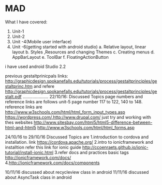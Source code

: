 # MAD

What I have covered:
1.	Unit-1 
2.	Unit-2
3.	Unit -4(Mobile user interface)
4.	Unit -6(getting started with android studio)
	a.	Relative layout, linear layout
	b.	Styles ,Resources and changing Themes
	c.	Creating menus
	d.	AppBarLayout 
	e.	ToolBar
	f.	FloatingActionButton

i have used android Studio 2.2

previous gestaltprinicpals links: http://graphicdesign.spokanefalls.edu/tutorials/process/gestaltprinciples/gestaltprinc.htm and refere http://graphicdesign.spokanefalls.edu/tutorials/process/gestaltprinciples/gestalt.pdf ..................... 22/10/16: Discussed Topics page numbers and reference links are follows unit-5 page number 117 to 122, 140 to 148. reference links are http://www.w3schools.com/html/html_form_input_types.asp https://wordpress.com/,http://www.drupal.com/ just try and working with thes websites http://www.sitesbay.com/html5/html5-difference-between-html-and-html5 http://www.w3schools.com/html/html_forms.asp

24/10/16 to 29/10/16 Discussed Topics are 1.introduction to cordova and installation. link https://cordova.apache.org/ 2.intro to ionicframework and installtion refer this link for ionic guide http://ccoenraets.github.io/ionic-tutorial/install-ionic.html 3.refer docs and practices basic tags http://ionicframework.com/docs/ 4.http://ionicframework.com/docs/components

10/11/16 discussed about recycleview class in android 11/11/16 discussed about AsyncTask class in android

